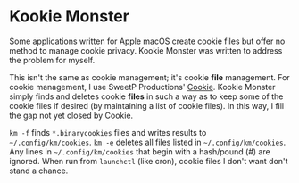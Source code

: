 # Kookie Monster

Some applications written for Apple macOS create cookie files but offer
no method to manage cookie privacy. Kookie Monster was written to address the
problem for myself. 

This isn't the same as cookie management; it's cookie **file** management.
For cookie management, I use SweetP Productions' [Cookie](https://cookieapp.com/).
Kookie Monster simply finds and deletes cookie **files** in such a way as to
keep some of the cookie files if desired (by maintaining a list of cookie
files). In this way, I fill the gap not yet closed by Cookie.

`km -f` finds `*.binarycookies` files and writes results to `~/.config/km/cookies`.
`km -e` deletes all files listed in `~/.config/km/cookies`.
Any lines in `~/.config/km/cookies` that begin with a hash/pound (#) are ignored.
When run from `launchctl` (like cron), cookie files I don't want don't stand a chance.

